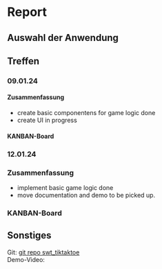 # Report
## Auswahl der Anwendung

## Treffen
### 09.01.24
#### Zusammenfassung
- create basic componentens for game logic done
- create UI in progress
#### KANBAN-Board

### 12.01.24
### Zusammenfassung
- implement basic game logic done
- move documentation and demo to be picked up.
### KANBAN-Board


## Sonstiges
Git: [git repo swt_tiktaktoe](https://github.com/u8-Salem/swt_tiktaktoe)  
Demo-Video: 

